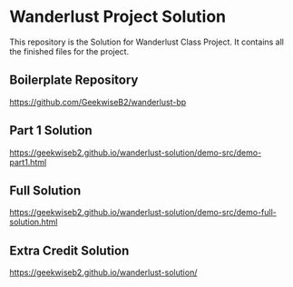 # Wanderlust Project Solution
This repository is the Solution for Wanderlust Class Project. It contains all the finished files for the project.

## Boilerplate Repository
https://github.com/GeekwiseB2/wanderlust-bp

## Part 1 Solution
https://geekwiseb2.github.io/wanderlust-solution/demo-src/demo-part1.html

## Full Solution
https://geekwiseb2.github.io/wanderlust-solution/demo-src/demo-full-solution.html

## Extra Credit Solution
https://geekwiseb2.github.io/wanderlust-solution/
